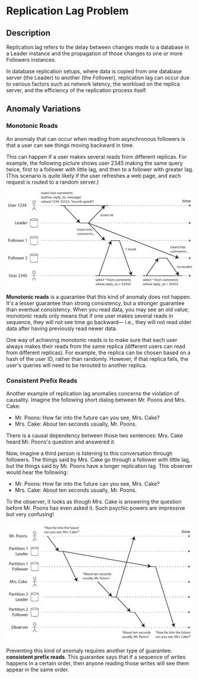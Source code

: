 # Replication Lag Problem

## Description

Replication lag refers to the delay between changes made to a database in a Leader instance and the propagation of those changes to one or more Followers instances.

In database replication setups, where data is copied from one database server (the Leader) to another (the Follower), replication lag can occur due to various factors such as network latency, the workload on the replica server, and the efficiency of the replication process itself.

## Anomaly Variations

### Monotonic Reads

An anomaly that can occur when reading from asynchronous followers is that a user can see things moving backward in time.

This can happen if a user makes several reads from different replicas.
For example, the following picture shows user 2345 making the same query twice, first to a follower with little lag, and then to a follower with greater lag. (This scenario is quite likely if the user refreshes a web page, and each request is routed to a random server.)

![](replication_lag_problem/image1.png)

**Monotonic reads** is a guarantee that this kind of anomaly does not happen.
It's a lesser guarantee than strong consistency, but a stronger guarantee than eventual consistency.
When you read data, you may see an old value; monotonic reads only means that if one user makes several reads in sequence, they will not see time go backward— i.e., they will not read older data after having previously read newer data.

One way of achieving monotonic reads is to make sure that each user always makes their reads from the same replica (different users can read from different replicas).
For example, the replica can be chosen based on a hash of the user ID, rather than randomly.
However, if that replica fails, the user's queries will need to be rerouted to another replica.

### Consistent Prefix Reads

Another example of replication lag anomalies concerns the violation of causality.
Imagine the following short dialog between Mr.
Poons and Mrs.
Cake:

- Mr. Poons: How far into the future can you see, Mrs. Cake?
- Mrs. Cake: About ten seconds usually, Mr. Poons.

There is a causal dependency between those two sentences: Mrs. Cake heard Mr. Poons's question and answered it.

Now, imagine a third person is listening to this conversation through followers.
The things said by Mrs.
Cake go through a follower with little lag, but the things said by Mr.
Poons have a longer replication lag.
This observer would hear the following:

- Mr. Poons: How far into the future can you see, Mrs. Cake?
- Mrs. Cake: About ten seconds usually, Mr. Poons.

To the observer, it looks as though Mrs.
Cake is answering the question before Mr.
Poons has even asked it.
Such psychic powers are impressive but very confusing!

![](replication_lag_problem/image2.png)

Preventing this kind of anomaly requires another type of guarantee: **consistent prefix reads**.
This guarantee says that if a sequence of writes happens in a certain order, then anyone reading those writes will see them appear in the same order.
